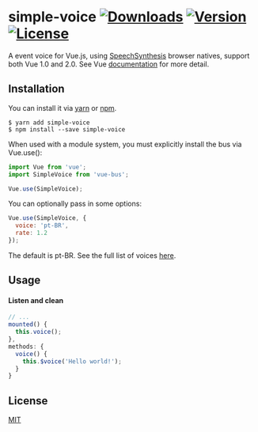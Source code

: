 # simple-voice [![Downloads](https://img.shields.io/npm/dt/simple-voice.svg)](https://www.npmjs.com/package/simple-voice) [![Version](https://img.shields.io/npm/v/simple-voice.svg)](https://www.npmjs.com/package/simple-voice) [![License](https://img.shields.io/npm/l/simple-voice.svg)](https://www.npmjs.com/package/simple-voice)

A event voice for Vue.js, using [SpeechSynthesis](https://developer.mozilla.org/en-US/docs/Web/API/SpeechSynthesis) browser natives, support both Vue 1.0 and 2.0. See Vue [documentation](https://vuejs.org/v2/guide/migration.html#Events) for more detail.


## Installation
You can install it via [yarn](https://yarnpkg.com) or [npm](https://npmjs.com).
```
$ yarn add simple-voice
$ npm install --save simple-voice
```

When used with a module system, you must explicitly install the bus via Vue.use():
```js
import Vue from 'vue';
import SimpleVoice from 'vue-bus';

Vue.use(SimpleVoice);
```

You can optionally pass in some options:
```js
Vue.use(SimpleVoice, {
  voice: 'pt-BR',
  rate: 1.2
});
```

The default is pt-BR.
See the full list of voices [here](https://developer.mozilla.org/en-US/docs/Web/API/SpeechSynthesis/getVoices).

## Usage
#### Listen and clean
```js
// ...
mounted() {
  this.voice();
},
methods: {
  voice() {
    this.$voice('Hello world!');
  }
}
```

## License
[MIT](https://opensource.org/licenses/MIT)